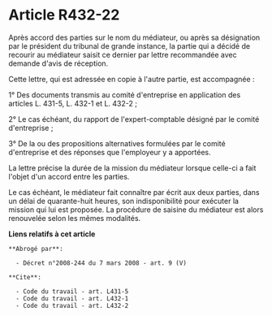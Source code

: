 # Article R432-22

Après accord des parties sur le nom du médiateur, ou après sa désignation par le président du tribunal de grande instance, la
partie qui a décidé de recourir au médiateur saisit ce dernier par lettre recommandée avec demande d'avis de réception.

Cette lettre, qui est adressée en copie à l'autre partie, est accompagnée :

1° Des documents transmis au comité d'entreprise en application des articles L. 431-5, L. 432-1 et L. 432-2 ;

2° Le cas échéant, du rapport de l'expert-comptable désigné par le comité d'entreprise ;

3° De la ou des propositions alternatives formulées par le comité d'entreprise et des réponses que l'employeur y a apportées.

La lettre précise la durée de la mission du médiateur lorsque celle-ci a fait l'objet d'un accord entre les parties.

Le cas échéant, le médiateur fait connaître par écrit aux deux parties, dans un délai de quarante-huit heures, son
indisponibilité pour exécuter la mission qui lui est proposée. La procédure de saisine du médiateur est alors renouvelée
selon les mêmes modalités.

**Liens relatifs à cet article**

	**Abrogé par**:

	  - Décret n°2008-244 du 7 mars 2008 - art. 9 (V)

	**Cite**:

	  - Code du travail - art. L431-5
	  - Code du travail - art. L432-1
	  - Code du travail - art. L432-2
